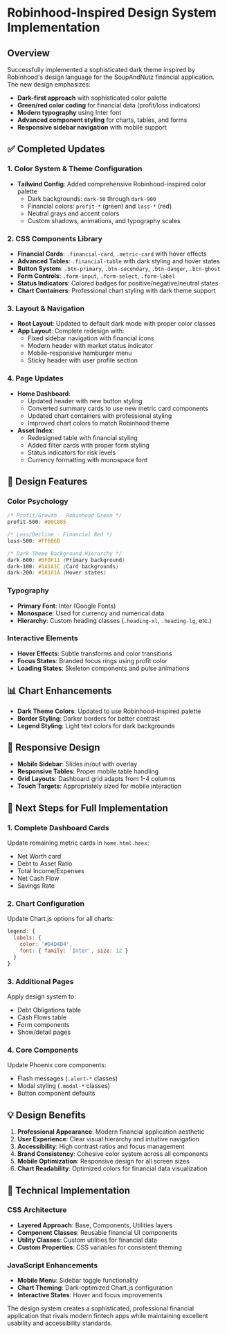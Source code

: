 # Robinhood-Inspired Design System Implementation

## Overview
Successfully implemented a sophisticated dark theme inspired by Robinhood's design language for the SoupAndNutz financial application. The new design emphasizes:

- **Dark-first approach** with sophisticated color palette
- **Green/red color coding** for financial data (profit/loss indicators)
- **Modern typography** using Inter font
- **Advanced component styling** for charts, tables, and forms
- **Responsive sidebar navigation** with mobile support

## ✅ Completed Updates

### 1. Color System & Theme Configuration
- **Tailwind Config**: Added comprehensive Robinhood-inspired color palette
  - Dark backgrounds: `dark-50` through `dark-900`
  - Financial colors: `profit-*` (green) and `loss-*` (red)
  - Neutral grays and accent colors
  - Custom shadows, animations, and typography scales

### 2. CSS Components Library
- **Financial Cards**: `.financial-card`, `.metric-card` with hover effects
- **Advanced Tables**: `.financial-table` with dark styling and hover states
- **Button System**: `.btn-primary`, `.btn-secondary`, `.btn-danger`, `.btn-ghost`
- **Form Controls**: `.form-input`, `.form-select`, `.form-label`
- **Status Indicators**: Colored badges for positive/negative/neutral states
- **Chart Containers**: Professional chart styling with dark theme support

### 3. Layout & Navigation
- **Root Layout**: Updated to default dark mode with proper color classes
- **App Layout**: Complete redesign with:
  - Fixed sidebar navigation with financial icons
  - Modern header with market status indicator
  - Mobile-responsive hamburger menu
  - Sticky header with user profile section

### 4. Page Updates
- **Home Dashboard**: 
  - Updated header with new button styling
  - Converted summary cards to use new metric card components
  - Updated chart containers with professional styling
  - Improved chart colors to match Robinhood theme
- **Asset Index**: 
  - Redesigned table with financial styling
  - Added filter cards with proper form styling
  - Status indicators for risk levels
  - Currency formatting with monospace font

## 🎨 Design Features

### Color Psychology
```css
/* Profit/Growth - Robinhood Green */
profit-500: #00C805

/* Loss/Decline - Financial Red */
loss-500: #FF6B6B

/* Dark Theme Background Hierarchy */
dark-600: #0F0F11 (Primary background)
dark-100: #1A1A1C (Card backgrounds)
dark-200: #18181A (Hover states)
```

### Typography
- **Primary Font**: Inter (Google Fonts)
- **Monospace**: Used for currency and numerical data
- **Hierarchy**: Custom heading classes (`.heading-xl`, `.heading-lg`, etc.)

### Interactive Elements
- **Hover Effects**: Subtle transforms and color transitions
- **Focus States**: Branded focus rings using profit color
- **Loading States**: Skeleton components and pulse animations

## 📊 Chart Enhancements
- **Dark Theme Colors**: Updated to use Robinhood-inspired palette
- **Border Styling**: Darker borders for better contrast
- **Legend Styling**: Light text colors for dark backgrounds

## 📱 Responsive Design
- **Mobile Sidebar**: Slides in/out with overlay
- **Responsive Tables**: Proper mobile table handling
- **Grid Layouts**: Dashboard grid adapts from 1-4 columns
- **Touch Targets**: Appropriately sized for mobile interaction

## 🚀 Next Steps for Full Implementation

### 1. Complete Dashboard Cards
Update remaining metric cards in `home.html.heex`:
- Net Worth card
- Debt to Asset Ratio
- Total Income/Expenses
- Net Cash Flow
- Savings Rate

### 2. Chart Configuration
Update Chart.js options for all charts:
```javascript
legend: {
  labels: {
    color: '#D4D4D4',
    font: { family: 'Inter', size: 12 }
  }
}
```

### 3. Additional Pages
Apply design system to:
- Debt Obligations table
- Cash Flows table
- Form components
- Show/detail pages

### 4. Core Components
Update Phoenix core components:
- Flash messages (`.alert-*` classes)
- Modal styling (`.modal-*` classes)
- Button component defaults

## 💡 Design Benefits

1. **Professional Appearance**: Modern financial application aesthetic
2. **User Experience**: Clear visual hierarchy and intuitive navigation
3. **Accessibility**: High contrast ratios and focus management
4. **Brand Consistency**: Cohesive color system across all components
5. **Mobile Optimization**: Responsive design for all screen sizes
6. **Chart Readability**: Optimized colors for financial data visualization

## 🔧 Technical Implementation

### CSS Architecture
- **Layered Approach**: Base, Components, Utilities layers
- **Component Classes**: Reusable financial UI components
- **Utility Classes**: Custom utilities for financial data
- **Custom Properties**: CSS variables for consistent theming

### JavaScript Enhancements
- **Mobile Menu**: Sidebar toggle functionality
- **Chart Theming**: Dark-optimized Chart.js configuration
- **Interactive States**: Hover and focus improvements

The design system creates a sophisticated, professional financial application that rivals modern fintech apps while maintaining excellent usability and accessibility standards.